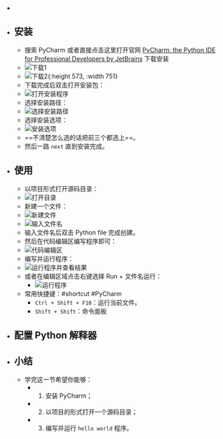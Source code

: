 -
- ## 安装
	- 搜索 PyCharm 或者直接点击这里打开官网 [PyCharm: the Python IDE for Professional Developers by JetBrains](https://www.jetbrains.com/pycharm/) 下载安装
	- ![下载1](../assets/image_1670158203295_0.png)
	- ![下载2](../assets/image_1670158346398_0.png){:height 573, :width 751}
	- 下载完成后双击打开安装包：
	- ![打开安装程序](../assets/image_1670158590725_0.png)
	- 选择安装路径：
	- ![选择安装路径](../assets/image_1670158635469_0.png)
	- 选择安装选项：
	- ![安装选项](../assets/image_1670158778628_0.png)
	- ==不清楚怎么选的话把前三个都选上==。
	- 然后一路 `next` 直到安装完成。
- ## 使用
	- 以项目形式打开源码目录：
	- ![打开目录](../assets/image_1670159001058_0.png)
	- 新建一个文件：
	- ![新建文件](../assets/image_1670159347389_0.png)
	- ![输入文件名](../assets/image_1670159392404_0.png)
	- 输入文件名后双击 Python file 完成创建。
	- 然后在代码编辑区编写程序即可：
	- ![代码编辑区](../assets/image_1670159581268_0.png)
	- 编写并运行程序：
	- ![运行程序并查看结果](../assets/image_1670159761578_0.png)
	- 或者在编辑区域点击右键选择 Run + 文件名运行：
		- ![运行程序](../assets/image_1670159952768_0.png)
	- 常用快捷键：#shortcut #PyCharm
		- `Ctrl + Shift + F10`：运行当前文件。
		- `Shift + Shift`：命令面板
- ## 配置 Python 解释器
- ## 小结
	- 学完这一节希望你能够：
		- 1. 安装 PyCharm；
		- 2.  以项目的形式打开一个源码目录；
		- 3.  编写并运行 `hello world` 程序。
